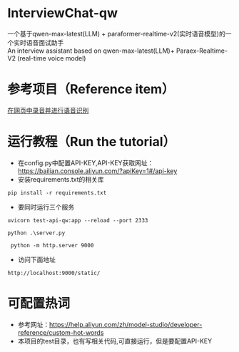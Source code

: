# InterviewChat-qw
一个基于qwen-max-latest(LLM) + paraformer-realtime-v2(实时语音模型)的一个实时语音面试助手<br>
An interview assistant based on qwen-max-latest(LLM)+ Paraex-Realtime-V2 (real-time voice model)

# 参考项目（Reference item）
[在网页中录音并进行语音识别](https://github.com/aliyun/alibabacloud-bailian-speech-demo/tree/master/samples/gallery/input-text-out-audio-html-ai-assistant)


# 运行教程（Run the tutorial）
- 在config.py中配置API-KEY,API-KEY获取网址：https://bailian.console.aliyun.com/?apiKey=1#/api-key
- 安装requirements.txt的相关库
 ``` 
pip install -r requirements.txt
```
  
- 要同时运行三个服务
```
uvicorn test-api-qw:app --reload --port 2333
```
```
python .\server.py 
```
```
 python -m http.server 9000 
```
- 访问下面地址
```
http://localhost:9000/static/
```

# 可配置热词
- 参考网址：https://help.aliyun.com/zh/model-studio/developer-reference/custom-hot-words
- 本项目的test目录，也有写相关代码,可直接运行，但是要配置API-KEY
